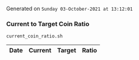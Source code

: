 Generated on `Sunday 03-October-2021 at 13:12:01`

### Current to Target Coin Ratio
`current_coin_ratio.sh`

Date|Current|Target|Ratio
---|---|---|---
